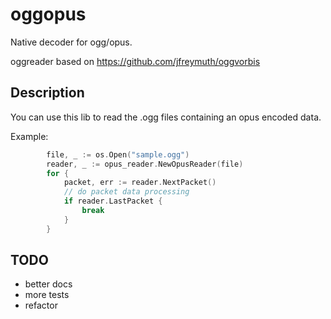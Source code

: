 # oggopus

Native decoder for ogg/opus.

oggreader based on https://github.com/jfreymuth/oggvorbis

## Description

You can use this lib to read the .ogg files containing an opus encoded data.

Example:
```go
        file, _ := os.Open("sample.ogg")
        reader, _ := opus_reader.NewOpusReader(file)
        for {
            packet, err := reader.NextPacket()
            // do packet data processing
            if reader.LastPacket {
                break
            }
        }       
```

## TODO
- better docs
- more tests
- refactor